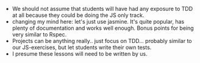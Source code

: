 - We should not assume that students will have had any exposure to TDD at all because they could be doing the JS only track.
- changing my mind here: let's just use jasmine.  It's quite popular, has plenty of documentation and works well enough.  Bonus points for being very similar to Rspec.
- Projects can be anything really.. just focus on TDD... probably similar to our JS-exercises, but let students write their own tests.
- I presume these lessons will need to be written by us.

